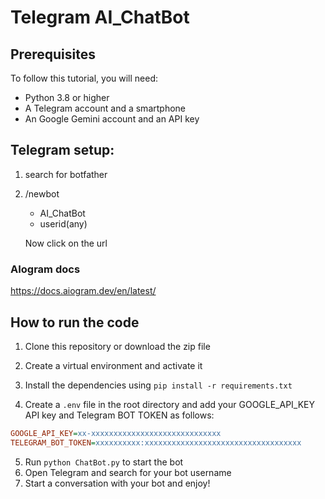 # Telegram AI_ChatBot


## Prerequisites

To follow this tutorial, you will need:

- Python 3.8 or higher
- A Telegram account and a smartphone
- An Google Gemini account and an API key


## Telegram setup:

1. search for botfather
2. /newbot
   - AI_ChatBot
   - userid(any)

   Now click on the url


### AIogram docs
https://docs.aiogram.dev/en/latest/

## How to run the code

1. Clone this repository or download the zip file
2. Create a virtual environment and activate it
3. Install the dependencies using `pip install -r requirements.txt`
    
4. Create a `.env` file in the root directory and add your GOOGLE_API_KEY API key and Telegram BOT TOKEN as follows:

```ini
GOOGLE_API_KEY=xx-xxxxxxxxxxxxxxxxxxxxxxxxxxxxx
TELEGRAM_BOT_TOKEN=xxxxxxxxxx:xxxxxxxxxxxxxxxxxxxxxxxxxxxxxxxxxxx
```

5. Run `python ChatBot.py` to start the bot
6. Open Telegram and search for your bot username
7. Start a conversation with your bot and enjoy!